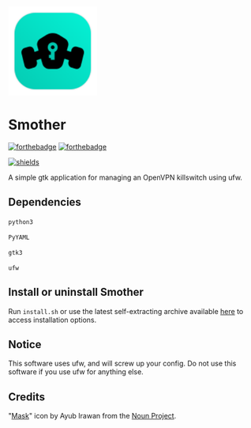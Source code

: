 <img width="180" src="https://raw.githubusercontent.com/Corewala/Smother/c4b2f5b87048a58b6f9fa70552a331d8a71ce6f4/smother.svg" />

# Smother
[![forthebadge](https://forthebadge.com/images/badges/made-with-python.svg)](https://github.com/Corewala/Smother#smother)
[![forthebadge](https://forthebadge.com/images/badges/it-works-why.svg)](https://github.com/Corewala/Smother#smother)

[![shields](https://img.shields.io/badge/Download-Here-orange?style=for-the-badge&logo=github)](https://github.com/Corewala/Smother/releases/latest)

A simple gtk application for managing an OpenVPN killswitch using ufw.

## Dependencies
`python3`

`PyYAML`

`gtk3`

`ufw`

## Install or uninstall Smother
Run `install.sh` or use the latest self-extracting archive available [here](https://github.com/Corewala/Smother/releases/latest) to access installation options.

## Notice
This software uses ufw, and will screw up your config. Do not use this software if you use ufw for anything else.

## Credits
"[Mask](https://thenounproject.com/ayub12/collection/jumpicon-pest-control-glyph/?i=2278085)" icon by Ayub Irawan from the [Noun Project](https://thenounproject.com/).